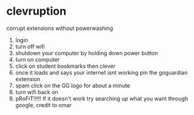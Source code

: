 # clevruption
corrupt extensions without powerwashing
1. login
2. turn off wifi
3. shutdown your computer by holding down power button
4. turn on computer
5. click on student bookmarks then clever
6. once it loads and says your internet isnt working pin the goguardian extension
7. spam click on the GG logo for about a minute
8. turn wifi back on
9. pRoFiT!!!!!
   If it doesn't work try searching up what you want through google, credit to omar
